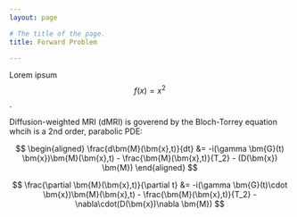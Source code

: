 ```yaml
---
layout: page

# The title of the page.
title: Forward Problem

---
```


Lorem ipsum $$ f(x) = x^2 $$.

Diffusion-weighted MRI (dMRI) is goverend by the Bloch-Torrey equation whcih is a 2nd order, parabolic PDE: 

$$ 
\begin{aligned}
\frac{d\bm{M}(\bm{x},t)}{dt} &= -i(\gamma \bm{G}(t) \bm{x})\bm{M}(\bm{x},t) - \frac{\bm{M}(\bm{x},t)}{T_2} - (D(\bm{x}) \bm{M}) 
\end{aligned}
$$


$$
\frac{\partial \bm{M}(\bm{x},t)}{\partial t} &= 
-i(\gamma \bm{G}(t)\cdot \bm{x})\bm{M}(\bm{x},t) - \frac{\bm{M}(\bm{x},t)}{T_2} - \nabla\cdot(D(\bm{x})\nabla \bm{M})
$$
